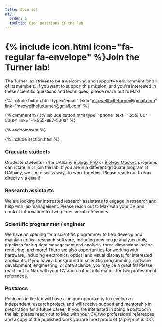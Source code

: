 ```yaml
---
title: Join us!
nav:
  order: 5
  tooltip: Open positions in the lab
---
```


# {% include icon.html icon="fa-regular fa-envelope" %}Join the Turner lab!

The Turner lab strives to be a welcoming and supportive environment for all of its members. If you want to support this mission, and you're interested in these scientific questions and techniques, please reach out to Max!

{%
  include button.html
  type="email"
  text="maxwellholteturner@gmail.com"
  link="maxwellholteturner@gmail.com"
%}

{% comment %} 
{%
  include button.html
  type="phone"
  text="(555) 867-5309"
  link="+1-555-867-5309"
%}

{% endcomment %}


{% include section.html %}

### Graduate students
Graduate students in the UAlbany [Biology PhD](https://www.albany.edu/biology/programs/phd-biology) or [Biology Masters](https://www.albany.edu/biology/programs/ms-biology) programs can rotate in or join the lab. If you are in a different graduate program at UAlbany, we can discuss ways to work together.
Please reach out to Max directly via email!

### Research assistants
We are looking for interested research assistants to engage in research and help with lab management. Please reach out to Max with your CV and contact information for two professional references.

### Scientific programmer / engineer
We have an opening for a scientific programmer to help develop and maintain critical research software, including new image analysis tools, pipelines for big data management and analysis, three-dimensional scene rendering, and more!
There are also opportunities for working with hardware, including electronics, optics, and visual displays, for interested applicants.
If you have a background in scientific programming, software development, engineering, or data science, you may be a great fit! Please reach out to Max with your CV and contact information for two professional references.

### Postdocs
Postdocs in the lab will have a unique opportunity to develop an independent research project, and will receive support and mentorship in preparation for a future career. 
If you are interested in doing a postdoc in the lab, please reach out to Max with your CV, two professional references, and a copy of the published work you are most proud of (a preprint is OK).


